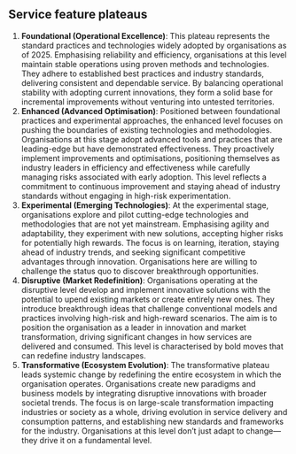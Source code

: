 ## Service feature plateaus

1. **Foundational (Operational Excellence)**: This plateau represents the standard practices and technologies widely adopted by organisations as of 2025. Emphasising reliability and efficiency, organisations at this level maintain stable operations using proven methods and technologies. They adhere to established best practices and industry standards, delivering consistent and dependable service. By balancing operational stability with adopting current innovations, they form a solid base for incremental improvements without venturing into untested territories.
2. **Enhanced (Advanced Optimisation)**: Positioned between foundational practices and experimental approaches, the enhanced level focuses on pushing the boundaries of existing technologies and methodologies. Organisations at this stage adopt advanced tools and practices that are leading-edge but have demonstrated effectiveness. They proactively implement improvements and optimisations, positioning themselves as industry leaders in efficiency and effectiveness while carefully managing risks associated with early adoption. This level reflects a commitment to continuous improvement and staying ahead of industry standards without engaging in high-risk experimentation.
3. **Experimental (Emerging Technologies)**: At the experimental stage, organisations explore and pilot cutting-edge technologies and methodologies that are not yet mainstream. Emphasising agility and adaptability, they experiment with new solutions, accepting higher risks for potentially high rewards. The focus is on learning, iteration, staying ahead of industry trends, and seeking significant competitive advantages through innovation. Organisations here are willing to challenge the status quo to discover breakthrough opportunities.
4. **Disruptive (Market Redefinition)**: Organisations operating at the disruptive level develop and implement innovative solutions with the potential to upend existing markets or create entirely new ones. They introduce breakthrough ideas that challenge conventional models and practices involving high-risk and high-reward scenarios. The aim is to position the organisation as a leader in innovation and market transformation, driving significant changes in how services are delivered and consumed. This level is characterised by bold moves that can redefine industry landscapes.
5. **Transformative (Ecosystem Evolution)**: The transformative plateau leads systemic change by redefining the entire ecosystem in which the organisation operates. Organisations create new paradigms and business models by integrating disruptive innovations with broader societal trends. The focus is on large-scale transformation impacting industries or society as a whole, driving evolution in service delivery and consumption patterns, and establishing new standards and frameworks for the industry. Organisations at this level don’t just adapt to change—they drive it on a fundamental level.

